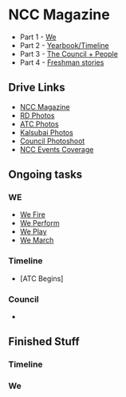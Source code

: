 # NCC Magazine

* Part 1 - [We](https://github.com/MananKGarg/NCC-Magazine/tree/master/We)
* Part 2 - [Yearbook/Timeline](https://github.com/MananKGarg/NCC-Magazine/tree/master/Timeline)
* Part 3 - [The Council + People](https://github.com/MananKGarg/The-Council)
* Part 4 - [Freshman stories](https://github.com/MananKGarg/NCC-Magazine/tree/master/Freshman%20Stories)

## Drive Links

* [NCC Magazine](https://drive.google.com/drive/u/2/my-drive)
* [RD Photos](https://drive.google.com/folderview?id=1KaJxKWGwbkAEigC6qkv99KuAMfJsZD-S)
* [ATC Photos](https://drive.google.com/drive/folders/1d-c_kyn3V6_NVxoGnEuXJLZXAeQavNvg)
* [Kalsubai Photos](https://drive.google.com/drive/u/0/folders/1-5t0X-4Z6OJhfo4fycXrzrFanN9QJmOl)
* [Council Photoshoot](https://drive.google.com/drive/folders/1Ikb1cSHMMtJisoOh8cIAg3HIg6wLmX7y)
* [NCC Events Coverage](https://drive.google.com/drive/u/0/folders/16j3Ys0guUeQ7gtx0I310-pOndlOcS57C)

## Ongoing tasks

### WE
* [We Fire](https://github.com/MananKGarg/NCC-Magazine/blob/master/We/We%20Fire.md)
* [We Perform](https://github.com/MananKGarg/NCC-Magazine/blob/master/We/We%20Perform.md)
* [We Play](https://github.com/MananKGarg/NCC-Magazine/blob/master/We/We%20Play.md)
* [We March](https://github.com/MananKGarg/NCC-Magazine/blob/master/We/We%20March.md)

### Timeline
* [ATC Begins]

### Council

* 


## Finished Stuff


### Timeline




### We



